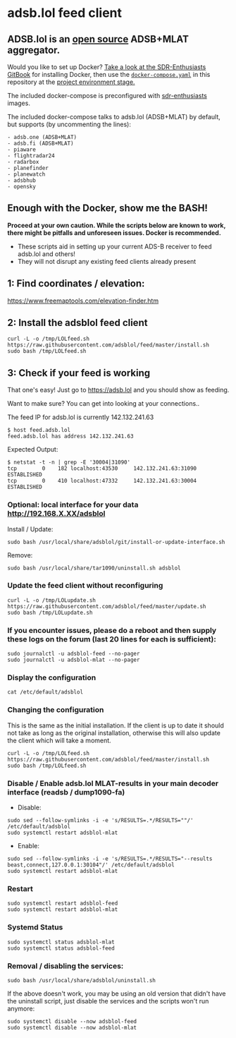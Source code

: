 # adsb.lol feed client
## ADSB.lol is an [open source](https://github.com/adsblol/infra) ADSB+MLAT aggregator.

Would you like to set up Docker? [Take a look at the SDR-Enthusiasts GitBook](https://sdr-enthusiasts.gitbook.io/ads-b/setting-up-the-host-system/install-docker) for installing Docker, then use the [`docker-compose.yaml`](docker-compose.yaml) in this repository at the [project environment stage.](https://sdr-enthusiasts.gitbook.io/ads-b/foundations/prepare-the-project-environment)

The included docker-compose is preconfigured with [sdr-enthusiasts](https://github.com/sdr-enthusiasts/) images.

The included docker-compose talks to adsb.lol (ADSB+MLAT) by default, but supports (by uncommenting the lines):

    - adsb.one (ADSB+MLAT)
    - adsb.fi (ADSB+MLAT)
    - piaware 
    - flightradar24 
    - radarbox 
    - planefinder 
    - planewatch
    - adsbhub
    - opensky


## Enough with the Docker, show me the BASH!

**Proceed at your own caution. While the scripts below are known to work, there might be pitfalls and unforeseen issues. Docker is recommended.**


- These scripts aid in setting up your current ADS-B receiver to feed adsb.lol and others!
- They will not disrupt any existing feed clients already present

## 1: Find coordinates / elevation:

<https://www.freemaptools.com/elevation-finder.htm>

## 2: Install the adsblol feed client

```
curl -L -o /tmp/LOLfeed.sh https://raw.githubusercontent.com/adsblol/feed/master/install.sh
sudo bash /tmp/LOLfeed.sh
```

## 3: Check if your feed is working

That one's easy! Just go to <https://adsb.lol> and you should show as feeding.

Want to make sure? You can get into looking at your connections..

The feed IP for adsb.lol is currently 142.132.241.63

```
$ host feed.adsb.lol
feed.adsb.lol has address 142.132.241.63
```

Expected Output:
```
$ netstat -t -n | grep -E '30004|31090'
tcp        0    182 localhost:43530     142.132.241.63:31090      ESTABLISHED
tcp        0    410 localhost:47332     142.132.241.63:30004      ESTABLISHED
```

### Optional: local interface for your data http://192.168.X.XX/adsblol

Install / Update:
```
sudo bash /usr/local/share/adsblol/git/install-or-update-interface.sh
```
Remove:
```
sudo bash /usr/local/share/tar1090/uninstall.sh adsblol
```

### Update the feed client without reconfiguring

```
curl -L -o /tmp/LOLupdate.sh https://raw.githubusercontent.com/adsblol/feed/master/update.sh
sudo bash /tmp/LOLupdate.sh
```


### If you encounter issues, please do a reboot and then supply these logs on the forum (last 20 lines for each is sufficient):

```
sudo journalctl -u adsblol-feed --no-pager
sudo journalctl -u adsblol-mlat --no-pager
```


### Display the configuration

```
cat /etc/default/adsblol
```

### Changing the configuration

This is the same as the initial installation.
If the client is up to date it should not take as long as the original installation,
otherwise this will also update the client which will take a moment.

```
curl -L -o /tmp/LOLfeed.sh https://raw.githubusercontent.com/adsblol/feed/master/install.sh
sudo bash /tmp/LOLfeed.sh
```

### Disable / Enable adsb.lol MLAT-results in your main decoder interface (readsb / dump1090-fa)

- Disable:

```
sudo sed --follow-symlinks -i -e 's/RESULTS=.*/RESULTS=""/' /etc/default/adsblol
sudo systemctl restart adsblol-mlat
```
- Enable:

```
sudo sed --follow-symlinks -i -e 's/RESULTS=.*/RESULTS="--results beast,connect,127.0.0.1:30104"/' /etc/default/adsblol
sudo systemctl restart adsblol-mlat
```

### Restart

```
sudo systemctl restart adsblol-feed
sudo systemctl restart adsblol-mlat
```


### Systemd Status

```
sudo systemctl status adsblol-mlat
sudo systemctl status adsblol-feed
```


### Removal / disabling the services:

```
sudo bash /usr/local/share/adsblol/uninstall.sh
```

If the above doesn't work, you may be using an old version that didn't have the uninstall script, just disable the services and the scripts won't run anymore:

```
sudo systemctl disable --now adsblol-feed
sudo systemctl disable --now adsblol-mlat
```
